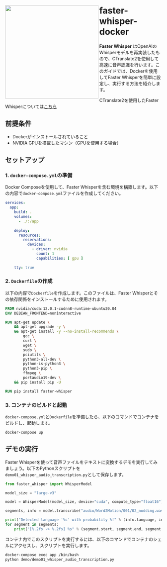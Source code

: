 
<h1>
<img src="https://raw.githubusercontent.com/Sunwood-ai-labs/faster-whisper-docker/master/docs/fast_icon.png" height=300px align="left"/>
faster-whisper-docker <br>
</h1>

**Faster Whisper** はOpenAIのWhisperモデルを再実装したもので、CTranslate2を使用して高速に音声認識を行います。このガイドでは、Dockerを使用してFaster Whisperを簡単に設定し、実行する方法を紹介します。

CTranslate2を使用したFaster Whisperについては[こちら](README_FAST_JP.md)




## 前提条件
- Dockerがインストールされていること
- NVIDIA GPUを搭載したマシン（GPUを使用する場合）
## セットアップ

### 1. `docker-compose.yml`の準備

Docker Composeを使用して、Faster Whisperを含む環境を構築します。以下の内容で`docker-compose.yml`ファイルを作成してください。

```yaml
services:
  app:
    build: .
    volumes:
      - ./:/app
    
    deploy:
      resources:
        reservations:
          devices:
            - driver: nvidia
              count: 1
              capabilities: [ gpu ]
              
    tty: true
```


### 2. `Dockerfile`の作成

以下の内容で`Dockerfile`を作成します。このファイルは、Faster Whisperとその依存関係をインストールするために使用されます。

```Dockerfile
FROM nvidia/cuda:12.0.1-cudnn8-runtime-ubuntu20.04
ENV DEBIAN_FRONTEND=noninteractive

RUN apt-get update \
    && apt-get upgrade -y \
    && apt-get install -y --no-install-recommends \
        gcc \
        curl \
        wget \
        sudo \
        pciutils \
        python3-all-dev \
        python-is-python3 \
        python3-pip \
        ffmpeg \
        portaudio19-dev \
    && pip install pip -U

RUN pip install faster-whisper
```


### 3. コンテナのビルドと起動

`docker-compose.yml`と`Dockerfile`を準備したら、以下のコマンドでコンテナをビルドし、起動します。

```bash
docker-compose up
```


## デモの実行

Faster Whisperを使って音声ファイルをテキストに変換するデモを実行してみましょう。以下のPythonスクリプトを`demo01_whisper_audio_transcription.py`として保存します。

```python
from faster_whisper import WhisperModel

model_size = "large-v3"

model = WhisperModel(model_size, device="cuda", compute_type="float16")

segments, info = model.transcribe("audio/Word2Motion/001/02_nodding.wav", beam_size=5)

print("Detected language '%s' with probability %f" % (info.language, info.language_probability))
for segment in segments:
    print("[%.2fs -> %.2fs] %s" % (segment.start, segment.end, segment.text))
```



コンテナ内でこのスクリプトを実行するには、以下のコマンドでコンテナのシェルにアクセスし、スクリプトを実行します。

```bash
docker-compose exec app /bin/bash
python demo/demo01_whisper_audio_transcription.py
```











